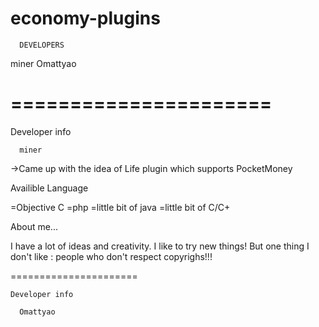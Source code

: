 economy-plugins
===============

      DEVELOPERS

  miner       Omattyao

======================
======================
   
  Developer info

      miner
      
->Came up with the idea of Life plugin which supports PocketMoney



Availible Language


=Objective C
=php
=little bit of java
=little bit of C/C+


About me...


I have a lot of ideas and creativity. I like to try new things!
But one thing I don't like : people who don't respect copyrighs!!!

======================
	
	Developer info

      Omattyao
				
